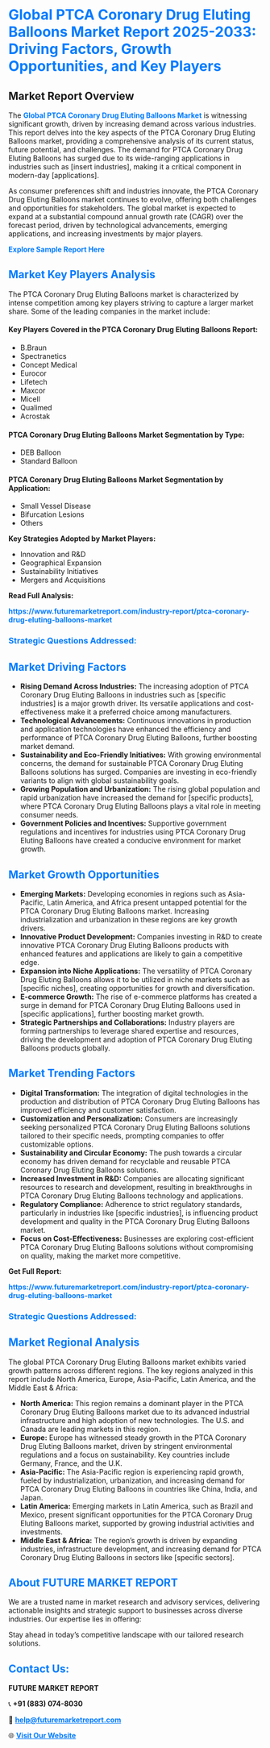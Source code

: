 <h1 style="color: #007BFF;">Global PTCA Coronary Drug Eluting Balloons Market Report 2025-2033: Driving Factors, Growth Opportunities, and Key Players</h1>

<section id="overview">
<h2>Market Report Overview</h2>
<p>The <a href="https://www.futuremarketreport.com/industry-report/ptca-coronary-drug-eluting-balloons-market" style="color: #007BFF; text-decoration: none;"><strong>Global PTCA Coronary Drug Eluting Balloons Market</strong></a> is witnessing significant growth, driven by increasing demand across various industries. This report delves into the key aspects of the PTCA Coronary Drug Eluting Balloons market, providing a comprehensive analysis of its current status, future potential, and challenges. The demand for PTCA Coronary Drug Eluting Balloons has surged due to its wide-ranging applications in industries such as [insert industries], making it a critical component in modern-day [applications].</p>
<p>As consumer preferences shift and industries innovate, the PTCA Coronary Drug Eluting Balloons market continues to evolve, offering both challenges and opportunities for stakeholders. The global market is expected to expand at a substantial compound annual growth rate (CAGR) over the forecast period, driven by technological advancements, emerging applications, and increasing investments by major players.</p>
</section>

<section id="overview">
<p><a href="https://www.futuremarketreport.com/request-sample/reportId=54899" style="color: #007BFF; text-decoration: none;"><strong>Explore Sample Report Here</strong></a></p>
</section>

<section id="key-players">
<h2 style="color: #007BFF;">Market Key Players Analysis</h2>
<p>The PTCA Coronary Drug Eluting Balloons market is characterized by intense competition among key players striving to capture a larger market share. Some of the leading companies in the market include:</p>
<h4>Key Players Covered in the PTCA Coronary Drug Eluting Balloons Report:</h4>
<ul><li>B.Braun</li><li>Spectranetics</li><li>Concept Medical</li><li>Eurocor</li><li>Lifetech</li><li>Maxcor</li><li>Micell</li><li>Qualimed</li><li>Acrostak</li></ul>
<h4>PTCA Coronary Drug Eluting Balloons Market Segmentation by Type:</h4>
<ul><li>DEB Balloon</li><li>Standard Balloon</li></ul>

<h4>PTCA Coronary Drug Eluting Balloons Market Segmentation by Application:</h4>
<ul><li>Small Vessel Disease</li><li>Bifurcation Lesions</li><li>Others</li></ul>
<p><strong>Key Strategies Adopted by Market Players:</strong></p>
<ul>
<li>Innovation and R&D</li>
<li>Geographical Expansion</li>
<li>Sustainability Initiatives</li>
<li>Mergers and Acquisitions</li>
</ul>
</section>

<section>
<p><strong>Read Full Analysis: </strong></p><a href="https://www.futuremarketreport.com/industry-report/ptca-coronary-drug-eluting-balloons-market" style="color: #007BFF; text-decoration: none;"><strong>https://www.futuremarketreport.com/industry-report/ptca-coronary-drug-eluting-balloons-market</strong></a>
<h3 style="color: #007BFF;">Strategic Questions Addressed:</h3>
</section>

<section id="driving-factors">
<h2 style="color: #007BFF;">Market Driving Factors</h2>
<ul>
<li><strong>Rising Demand Across Industries:</strong> The increasing adoption of PTCA Coronary Drug Eluting Balloons in industries such as [specific industries] is a major growth driver. Its versatile applications and cost-effectiveness make it a preferred choice among manufacturers.</li>
<li><strong>Technological Advancements:</strong> Continuous innovations in production and application technologies have enhanced the efficiency and performance of PTCA Coronary Drug Eluting Balloons, further boosting market demand.</li>
<li><strong>Sustainability and Eco-Friendly Initiatives:</strong> With growing environmental concerns, the demand for sustainable PTCA Coronary Drug Eluting Balloons solutions has surged. Companies are investing in eco-friendly variants to align with global sustainability goals.</li>
<li><strong>Growing Population and Urbanization:</strong> The rising global population and rapid urbanization have increased the demand for [specific products], where PTCA Coronary Drug Eluting Balloons plays a vital role in meeting consumer needs.</li>
<li><strong>Government Policies and Incentives:</strong> Supportive government regulations and incentives for industries using PTCA Coronary Drug Eluting Balloons have created a conducive environment for market growth.</li>
</ul>
</section>

<section id="growth-opportunities">
<h2 style="color: #007BFF;">Market Growth Opportunities</h2>
<ul>
<li><strong>Emerging Markets:</strong> Developing economies in regions such as Asia-Pacific, Latin America, and Africa present untapped potential for the PTCA Coronary Drug Eluting Balloons market. Increasing industrialization and urbanization in these regions are key growth drivers.</li>
<li><strong>Innovative Product Development:</strong> Companies investing in R&D to create innovative PTCA Coronary Drug Eluting Balloons products with enhanced features and applications are likely to gain a competitive edge.</li>
<li><strong>Expansion into Niche Applications:</strong> The versatility of PTCA Coronary Drug Eluting Balloons allows it to be utilized in niche markets such as [specific niches], creating opportunities for growth and diversification.</li>
<li><strong>E-commerce Growth:</strong> The rise of e-commerce platforms has created a surge in demand for PTCA Coronary Drug Eluting Balloons used in [specific applications], further boosting market growth.</li>
<li><strong>Strategic Partnerships and Collaborations:</strong> Industry players are forming partnerships to leverage shared expertise and resources, driving the development and adoption of PTCA Coronary Drug Eluting Balloons products globally.</li>
</ul>
</section>

<section id="trending-factors">
<h2 style="color: #007BFF;">Market Trending Factors</h2>
<ul>
<li><strong>Digital Transformation:</strong> The integration of digital technologies in the production and distribution of PTCA Coronary Drug Eluting Balloons has improved efficiency and customer satisfaction.</li>
<li><strong>Customization and Personalization:</strong> Consumers are increasingly seeking personalized PTCA Coronary Drug Eluting Balloons solutions tailored to their specific needs, prompting companies to offer customizable options.</li>
<li><strong>Sustainability and Circular Economy:</strong> The push towards a circular economy has driven demand for recyclable and reusable PTCA Coronary Drug Eluting Balloons solutions.</li>
<li><strong>Increased Investment in R&D:</strong> Companies are allocating significant resources to research and development, resulting in breakthroughs in PTCA Coronary Drug Eluting Balloons technology and applications.</li>
<li><strong>Regulatory Compliance:</strong> Adherence to strict regulatory standards, particularly in industries like [specific industries], is influencing product development and quality in the PTCA Coronary Drug Eluting Balloons market.</li>
<li><strong>Focus on Cost-Effectiveness:</strong> Businesses are exploring cost-efficient PTCA Coronary Drug Eluting Balloons solutions without compromising on quality, making the market more competitive.</li>
</ul>
</section>

<section>
<p><strong>Get Full Report: </strong></p><a href="https://www.futuremarketreport.com/industry-report/ptca-coronary-drug-eluting-balloons-market" style="color: #007BFF; text-decoration: none;"><strong>https://www.futuremarketreport.com/industry-report/ptca-coronary-drug-eluting-balloons-market</strong></a>
<h3 style="color: #007BFF;">Strategic Questions Addressed:</h3>
</section>


<section id="regional-analysis">
<h2 style="color: #007BFF;">Market Regional Analysis</h2>
<p>The global PTCA Coronary Drug Eluting Balloons market exhibits varied growth patterns across different regions. The key regions analyzed in this report include North America, Europe, Asia-Pacific, Latin America, and the Middle East & Africa:</p>
<ul>
<li><strong>North America:</strong> This region remains a dominant player in the PTCA Coronary Drug Eluting Balloons market due to its advanced industrial infrastructure and high adoption of new technologies. The U.S. and Canada are leading markets in this region.</li>
<li><strong>Europe:</strong> Europe has witnessed steady growth in the PTCA Coronary Drug Eluting Balloons market, driven by stringent environmental regulations and a focus on sustainability. Key countries include Germany, France, and the U.K.</li>
<li><strong>Asia-Pacific:</strong> The Asia-Pacific region is experiencing rapid growth, fueled by industrialization, urbanization, and increasing demand for PTCA Coronary Drug Eluting Balloons in countries like China, India, and Japan.</li>
<li><strong>Latin America:</strong> Emerging markets in Latin America, such as Brazil and Mexico, present significant opportunities for the PTCA Coronary Drug Eluting Balloons market, supported by growing industrial activities and investments.</li>
<li><strong>Middle East & Africa:</strong> The region’s growth is driven by expanding industries, infrastructure development, and increasing demand for PTCA Coronary Drug Eluting Balloons in sectors like [specific sectors].</li>
</ul>
</section>

<footer>
<h2 style="color: #007BFF;">About FUTURE MARKET REPORT</h2>
<p>We are a trusted name in market research and advisory services, delivering actionable insights and strategic support to businesses across diverse industries. Our expertise lies in offering:</p>

<p>Stay ahead in today’s competitive landscape with our tailored research solutions.</p>

<h2 style="color: #007BFF;">Contact Us:</h2>
<p><strong>FUTURE MARKET REPORT</strong></p>
<p>📞 <strong>+91 (883) 074-8030</strong></p>
<p>📧 <strong><a href="mailto:help@futuremarketreport.com" style="color: #007BFF;">help@futuremarketreport.com</a></strong></p>
<p>🌐 <strong><a href="https://www.futuremarketreport.com/" style="color: #007BFF;">Visit Our Website</a></strong></p>
</footer>